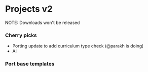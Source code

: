 # Projects v2

NOTE: Downloads won't be released

### Cherry picks
- Porting update to add curriculum type check (@parakh is doing)
- AI

### Port base templates

### 



